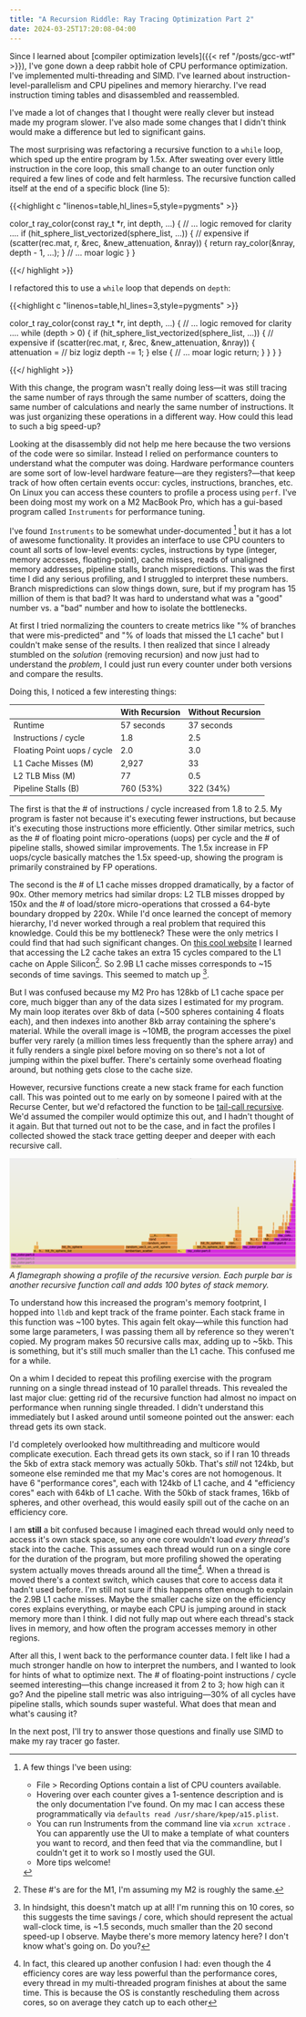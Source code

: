 ```yaml
---
title: "A Recursion Riddle: Ray Tracing Optimization Part 2"
date: 2024-03-25T17:20:08-04:00
---
```


Since I learned about [compiler optimization levels]({{< ref "/posts/gcc-wtf" >}}), I've gone down a deep rabbit hole of CPU performance optimization. I've implemented multi-threading and SIMD. I've learned about instruction-level-parallelism and CPU pipelines and memory hierarchy. I've read instruction timing tables and disassembled and reassembled.

I've made a lot of changes that I thought were really clever but instead made my program slower. I've also made some changes that I didn't think would make a difference but led to significant gains.

The most surprising was refactoring a recursive function to a `while` loop, which sped up the entire program by 1.5x. After sweating over every little instruction in the core loop, this small change to an outer function only required a few lines of code and felt harmless. The recursive function called itself at the end of a specific block (line 5):

{{<highlight c "linenos=table,hl_lines=5,style=pygments" >}}

color_t ray_color(const ray_t *r, int depth, ...) {
  // ... logic removed for clarity ....
  if (hit_sphere_list_vectorized(sphere_list, ...)) { // expensive
    if (scatter(rec.mat, r, &rec, &new_attenuation, &nray)) {
      return ray_color(&nray, depth - 1, ...);
    }
    // ... moar logic
  }
}

{{</ highlight >}}

I refactored this to use a `while` loop that depends on `depth`:

{{<highlight c "linenos=table,hl_lines=3,style=pygments" >}}

color_t ray_color(const ray_t *r, int depth, ...) {
  // ... logic removed for clarity ....
  while (depth > 0) {
    if (hit_sphere_list_vectorized(sphere_list, ...)) { // expensive
      if (scatter(rec.mat, r, &rec, &new_attenuation, &nray)) {
        attenuation = // biz logiz
        depth -= 1;
      } else {
        // ... moar logic
        return;
      }
    }
  }
}

{{</ highlight >}}

With this change, the program wasn't really doing less&mdash;it was still tracing the same number of rays through the same number of scatters, doing the same number of calculations and nearly the same number of instructions. It was just organizing these operations in a different way. How could this lead to such a big speed-up?

Looking at the disassembly did not help me here because the two versions of the code were so similar. Instead I relied on performance counters to understand what the computer was doing. Hardware performance counters are some sort of low-level hardware feature&mdash;are they registers?&mdash;that keep track of how often certain events occur: cycles, instructions, branches, etc. On Linux you can access these counters to profile a process using `perf`. I've been doing most my work on a M2 MacBook Pro, which has a gui-based program called `Instruments` for performance tuning.

I've found `Instruments` to be somewhat under-documented [^0] but it has a lot of awesome functionality. It provides an interface to use CPU counters to count all sorts of low-level events: cycles, instructions by type (integer, memory accesses, floating-point), cache misses, reads of unaligned memory addresses, pipeline stalls, branch mispredictions. This was the first time I did any serious profiling, and I struggled to interpret these numbers. Branch mispredictions can slow things down, sure, but if my program has 15 million of them is that bad? It was hard to understand what was a "good" number vs. a "bad" number and how to isolate the bottlenecks.

At first I tried normalizing the counters to create metrics like "% of branches that were mis-predicted" and "% of loads that missed the L1 cache" but I couldn't make sense of the results. I then realized that since I already stumbled on the *solution* (removing recursion) and now just had to understand the *problem*, I could just run every counter under both versions and compare the results.

Doing this, I noticed a few interesting things:

|                             | With Recursion | Without Recursion |
| --------------------------- | -------------- | ----------------- |
| Runtime                     | 57 seconds     | 37 seconds        |
| Instructions / cycle        | 1.8            | 2.5               |
| Floating Point uops / cycle | 2.0            | 3.0               |
| L1 Cache Misses (M)         | 2,927          | 33                |
| L2 TLB Miss (M)             | 77             | 0.5               |
| Pipeline Stalls (B)         | 760 (53%)      | 322 (34%)         |

The first is that the \# of instructions / cycle increased from 1.8 to 2.5. My program is faster not because it's executing fewer instructions, but because it's executing those instructions more efficiently. Other similar metrics, such as the \# of floating point micro-operations (uops) per cycle and the \# of pipeline stalls, showed similar improvements. The 1.5x increase in FP uops/cycle basically matches the 1.5x speed-up, showing the program is primarily constrained by FP operations. 

The second is the \# of L1 cache misses dropped dramatically, by a factor of 90x. Other memory metrics had similar drops: L2 TLB misses dropped by 150x and the \# of load/store micro-operations that crossed a 64-byte boundary dropped by 220x. While I'd once learned the concept of memory hierarchy, I'd never worked through a real problem that required this knowledge. Could this be my bottleneck? These were the only metrics I could find that had such significant changes. On [this cool website](https://www.7-cpu.com/cpu/Apple_M1.html) I learned that accessing the L2 cache takes an extra 15 cycles compared to the L1 cache on Apple Silicon[^1]. So 2.9B L1 cache misses corresponds to ~15 seconds of time savings. This seemed to match up [^2].

But I was confused because my M2 Pro has 128kb of L1 cache space per core, much bigger than any of the data sizes I estimated for my program. My main loop iterates over 8kb of data (~500 spheres containing 4 floats each), and then indexes into another 8kb array containing the sphere's material. While the overall image is ~10MB, the program accesses the pixel buffer very rarely (a million times less frequently than the sphere array) and it fully renders a single pixel before moving on so there's not a lot of jumping within the pixel buffer. There's certainly some overhead floating around, but nothing gets close to the cache size.

However, recursive functions create a new stack frame for each function call. This was pointed out to me early on by someone I paired with at the Recurse Center, but we'd refactored the function to be [tail-call recursive](https://en.wikipedia.org/wiki/Tail_call). We'd assumed the compiler would optimize this out, and I hadn't thought of it again. But that turned out not to be the case, and in fact the profiles I collected showed the stack trace getting deeper and deeper with each recursive call.

![recursion](recursion.png)
*A flamegraph showing a profile of the recursive version. Each purple bar is another recursive function call and adds 100 bytes of stack memory.*

To understand how this increased the program's memory footprint, I hopped into `lldb` and kept track of the frame pointer. Each stack frame in this function was ~100 bytes. This again felt okay&mdash;while this function had some large parameters, I was passing them all by reference so they weren't copied. My program makes 50 recursive calls max, adding up to ~5kb. This is something, but it's still much smaller than the L1 cache. This confused me for a while.

On a whim I decided to repeat this profiling exercise with the program running on a single thread instead of 10 parallel threads. This revealed the last major clue: getting rid of the recursive function had almost no impact on performance when running single threaded. I didn't understand this immediately but I asked around until someone pointed out the answer: each thread gets its own stack.

I'd completely overlooked how multithreading and multicore would complicate execution. Each thread gets its own stack, so if I ran 10 threads the 5kb of extra stack memory was actually 50kb. That's *still* not 124kb, but someone else reminded me that my Mac's cores are not homogenous. It have 6 "performance cores", each with 124kb of L1 cache, and 4 "efficiency cores" each with 64kb of L1 cache. With the 50kb of stack frames, 16kb of spheres, and other overhead, this would easily spill out of the cache on an efficiency core.

I am **still** a bit confused because I imagined each thread would only need to access it's own stack space, so any one core wouldn't load *every thread's* stack into the cache. This assumes each thread would run on a single core for the duration of the program, but more profiling showed the operating system actually moves threads around all the time[^3]. When a thread is moved there's a context switch, which causes that core to access data it hadn't used before. I'm still not sure if this happens often enough to explain the 2.9B L1 cache misses. Maybe the smaller cache size on the efficiency cores explains everything, or maybe each CPU is jumping around in stack memory more than I think. I did not fully map out where each thread's stack lives in memory, and how often the program accesses memory in other regions.

After all this, I went back to the performance counter data. I felt like I had a much stronger handle on how to interpret the numbers, and I wanted to look for hints of what to optimize next. The \# of floating-point instructions / cycle seemed interesting&mdash;this change increased it from 2 to 3; how high can it go? And the pipeline stall metric was also intriguing&mdash;30% of all cycles have pipeline stalls, which sounds super wasteful. What does that mean and what's causing it?

In the next post, I'll try to answer those questions and finally use SIMD to make my ray tracer go faster.

[^0]: A few things I've been using:
    * File > Recording Options contain a list of CPU counters available.
    * Hovering over each counter gives a 1-sentence description and is the only documentation I've found. On my mac I can access these programmatically via `defaults read /usr/share/kpep/a15.plist`.
    * You can run Instruments from the command line via `xcrun xctrace` . You can apparently use the UI to make a template of what counters you want to record, and then feed that via the commandline, but I couldn't get it to work so I mostly used the GUI.
    * More tips welcome!

[^1]: These #'s are for the M1, I'm assuming my M2 is roughly the same.
[^2]: In hindsight, this doesn't match up at all! I'm running this on 10 cores, so this suggests the time savings / core, which should represent the actual wall-clock time, is ~1.5 seconds, much smaller than the 20 second speed-up I observe. Maybe there's more memory latency here? I don't know what's going on. Do you?
[^3]: In fact, this cleared up another confusion I had: even though the 4 efficiency cores are way less powerful than the performance cores, every thread in my multi-threaded program finishes at about the same time. This is because the OS is constantly rescheduling them across cores, so on average they catch up to each other
